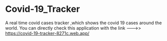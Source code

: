 # Covid-19_Tracker
A real time covid cases tracker ,which shows the covid 19 cases around the world.
You can directly check this application with the link --->>   https://covid-19-tracker-8271c.web.app/ 
